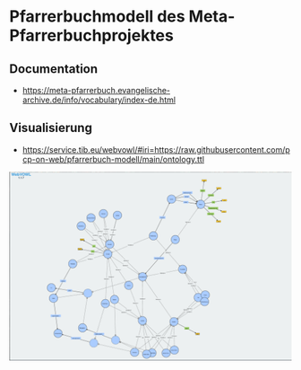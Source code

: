 # Pfarrerbuchmodell des Meta-Pfarrerbuchprojektes

## Documentation

* https://meta-pfarrerbuch.evangelische-archive.de/info/vocabulary/index-de.html

## Visualisierung

* https://service.tib.eu/webvowl/#iri=https://raw.githubusercontent.com/pcp-on-web/pfarrerbuch-modell/main/ontology.ttl

  
![Screenshot](diagramm.png)
